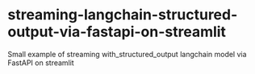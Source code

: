 # streaming-langchain-structured-output-via-fastapi-on-streamlit
Small example of streaming with_structured_output langchain model via FastAPI on streamlit
